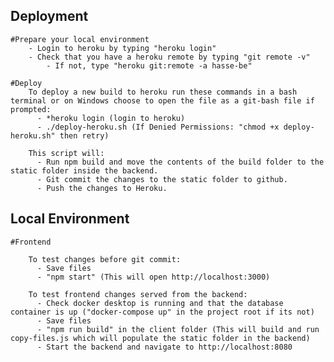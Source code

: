 ## Deployment
    #Prepare your local environment
        - Login to heroku by typing "heroku login"
        - Check that you have a heroku remote by typing "git remote -v"
            - If not, type "heroku git:remote -a hasse-be"
    
    #Deploy
        To deploy a new build to heroku run these commands in a bash terminal or on Windows choose to open the file as a git-bash file if prompted: 
          - *heroku login (login to heroku)
          - ./deploy-heroku.sh (If Denied Permissions: "chmod +x deploy-heroku.sh" then retry)
  
        This script will:
          - Run npm build and move the contents of the build folder to the static folder inside the backend.
          - Git commit the changes to the static folder to github.
          - Push the changes to Heroku.

## Local Environment
    #Frontend

        To test changes before git commit:
          - Save files
          - "npm start" (This will open http://localhost:3000)
  
        To test frontend changes served from the backend:
          - Check docker desktop is running and that the database container is up ("docker-compose up" in the project root if its not)
          - Save files
          - "npm run build" in the client folder (This will build and run copy-files.js which will populate the static folder in the backend)
          - Start the backend and navigate to http://localhost:8080